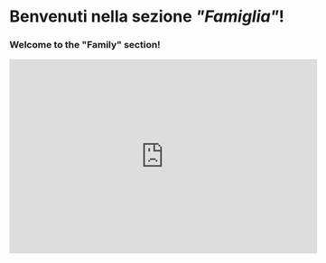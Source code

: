 <h1> Benvenuti nella sezione <i>"Famiglia"</i>!</h1>
<h3>Welcome to the "Family" section!</h3>


<iframe src="https://h5p.org/h5p/embed/154422" width="545" height="345" frameborder="0" allowfullscreen="allowfullscreen"></iframe><script src="https://h5p.org/sites/all/modules/h5p/library/js/h5p-resizer.js" charset="UTF-8"></script>


